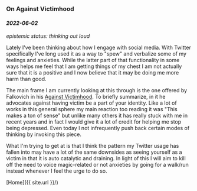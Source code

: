 ### On Against Victimhood

#### _2022-06-02_

*epistemic status: thinking out loud*

Lately I've been thinking about how I engage with social media. With Twitter specifically I've long used it as a way to "spew" and verbalize some of my feelings and anxieties. While the latter part of that functionality in some ways helps me feel that I am getting things of my chest I am not actually sure that it is a positive and I now believe that it may be doing me more harm than good.

The main frame I am currently looking at this through is the one offered by Falkovich in his [Against Victimhood](https://putanumonit.com/2020/09/12/against-victimhood/). To briefly summarize, in it he advocates against having victim be a part of your identity. Like a lot of works in this general sphere my main reaction too reading it was "This makes a ton of sense" but unlike many others it has really stuck with me in recent years and in fact I would give it a lot of credit for helping me stop being depressed. Even today I not infrequently push back certain modes of thinking by invoking this piece.

What I'm trying to get at is that I think the pattern my Twitter usage has fallen into may have a lot of the same downsides as seeing yourself as a victim in that it is auto catalytic and draining. In light of this I will aim to kill off the need to voice magic-related or not anxieties by going for a walk/run instead whenever I feel the urge to do so.

[Home]({{ site.url }}/)